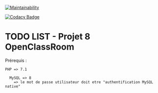 [![Maintainability](https://api.codeclimate.com/v1/badges/5dc16627b831f370eaaa/maintainability)](https://codeclimate.com/github/fkevin91/projet8ocr/maintainability)

[![Codacy Badge](https://app.codacy.com/project/badge/Grade/15d65fe1e8024434b66e653503f624cc)](https://www.codacy.com/gh/fkevin91/projet8ocr/dashboard?utm_source=github.com&amp;utm_medium=referral&amp;utm_content=fkevin91/projet8ocr&amp;utm_campaign=Badge_Grade)

# TODO LIST - Projet 8 OpenClassRoom

Prérequis :

````
PHP => 7.1
````
````
  MySQL => 8
    => le mot de passe utilisateur doit etre "authentification MySQL native"
````

